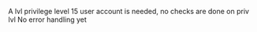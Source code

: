 A lvl privilege level 15 user account is needed, no checks are done on priv lvl
No error handling yet

